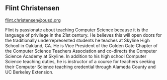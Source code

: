 ## Flint Christensen

[flint.christensen@ousd.org](mailto:flint.christensen@ousd.org)

Flint is passionate about teaching Computer Science because it is the language of privilege in the 21st century.  He believes this will open doors for the traditionally underrepresented students he teaches at Skyline High School in Oakland, CA.  He is Vice President of the Golden Gate Chapter of the Computer Science Teachers Association and co-directs the Computer Science Academy at Skyline.  In addition to his high school Computer Science teaching duties, he is instructor of a course for teachers seeking their Computer Science teaching credential through Alameda County and UC Berkeley Extension.
